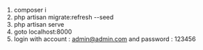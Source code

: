 1. composer i 
2. php artisan migrate:refresh --seed
3. php artisan serve
4. goto localhost:8000 
5. login with account : admin@admin.com and password : 123456 